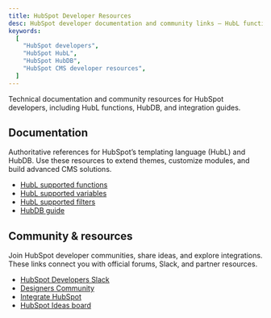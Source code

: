 ```yaml
---
title: HubSpot Developer Resources
desc: HubSpot developer documentation and community links — HubL functions, HubDB guides, and integrations to extend HubSpot CMS.
keywords:
  [
    "HubSpot developers",
    "HubSpot HubL",
    "HubSpot HubDB",
    "HubSpot CMS developer resources",
  ]
---
```


Technical documentation and community resources for HubSpot developers, including HubL functions, HubDB, and integration guides.

## Documentation

Authoritative references for HubSpot’s templating language (HubL) and HubDB. Use these resources to extend themes, customize modules, and build advanced CMS solutions.

- [HubL supported functions](https://designers.hubspot.com/en/docs/hubl/hubl-supported-functions)
- [HubL supported variables](https://designers.hubspot.com/docs/hubl/hubl-supported-variables)
- [HubL supported filters](https://designers.hubspot.com/docs/hubl/hubl-supported-filters)
- [HubDB guide](https://designers.hubspot.com/docs/tools/hubdb)

## Community & resources

Join HubSpot developer communities, share ideas, and explore integrations. These links connect you with official forums, Slack, and partner resources.

- [HubSpot Developers Slack](https://join.slack.com/t/hubspotdev/shared_invite/enQtMzcyNDQzNDE0MDgzLTdiMjZhMTgwNGRiNDM1ZDk5NDE4ODViYmQ0YTQwODMzMzA2NjNmZDc2MDhmZmM4OTAxMzY1ZDIwM2U4ZjAwMWQ)
- [Designers Community](https://community.hubspot.com/t5/Design/ct-p/designers)
- [Integrate HubSpot](https://integrate.hubspot.com/)
- [HubSpot Ideas board](https://community.hubspot.com/t5/custom/page/page-id/ideaslandingpage)
